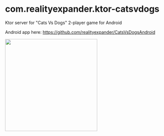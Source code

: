# com.realityexpander.ktor-catsvdogs
Ktor server for "Cats Vs Dogs" 2-player game for Android

Android app here: https://github.com/realityexpander/CatsVsDogsAndroid

[<img src="https://user-images.githubusercontent.com/5157474/211963104-ac29263a-7c03-489b-b69c-a083abc9fb6c.png" width=300/>](https://github.com/realityexpander/CatsVsDogsAndroid)
